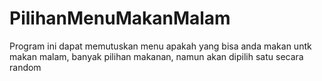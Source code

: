 # PilihanMenuMakanMalam

Program ini dapat memutuskan menu apakah yang bisa anda makan untk makan malam, banyak pilihan makanan, namun akan dipilih satu secara random
